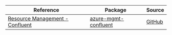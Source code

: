 | Reference | Package | Source |
|---|---|---|
|[Resource Management - Confluent](mgmt-confluent-readme.md)|[azure-mgmt-confluent](https://pypi.org/project/azure-mgmt-confluent)|[GitHub](https://github.com/Azure/azure-sdk-for-python/blob/main/sdk/confluent/azure-mgmt-confluent)|
